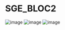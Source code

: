 # SGE_BLOC2
![image](https://github.com/user-attachments/assets/fe9ee521-c2e8-44b6-b691-356c223ec95c)
![image](https://github.com/user-attachments/assets/cd9ff8de-927f-47da-b679-113d6d1323df)
![image](https://github.com/user-attachments/assets/0579330b-d6f4-47af-8fe9-50bd03b8fd95)
